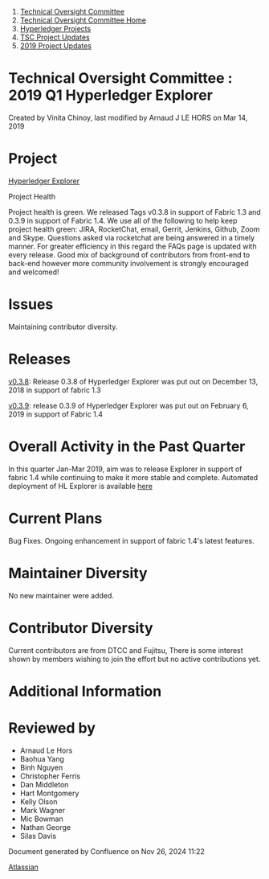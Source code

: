 1. [Technical Oversight Committee](index.html)
2. [Technical Oversight Committee Home](Technical-Oversight-Committee-Home_21430274.html)
3. [Hyperledger Projects](Hyperledger-Projects_21447704.html)
4. [TSC Project Updates](TSC-Project-Updates_21430854.html)
5. [2019 Project Updates](2019-Project-Updates_21447735.html)

# Technical Oversight Committee : 2019 Q1 Hyperledger Explorer

Created by Vinita Chinoy, last modified by Arnaud J LE HORS on Mar 14, 2019

# Project

[Hyperledger Explorer](https://github.com/hyperledger/blockchain-explorer)

Project Health

Project health is green. We released Tags v0.3.8 in support of Fabric 1.3 and 0.3.9 in support of Fabric 1.4. We use all of the following to help keep project health green: JIRA, RocketChat, email, Gerrit, Jenkins, Github, Zoom and Skype. Questions asked via rocketchat are being answered in a timely manner. For greater efficiency in this regard the FAQs page is updated with every release. Good mix of background of contributors from front-end to back-end however more community involvement is strongly encouraged and welcomed!

# Issues

Maintaining contributor diversity.

# Releases

[v0.3.8](https://github.com/hyperledger/blockchain-explorer/blob/master/release_notes/v0.3.8.md): Release 0.3.8 of Hyperledger Explorer was put out on December 13, 2018 in support of fabric 1.3

[v0.3.9](https://github.com/hyperledger/blockchain-explorer/blob/master/release_notes/v0.3.9.md): release 0.3.9 of Hyperledger Explorer was put out on February 6, 2019 in support of Fabric 1.4

# Overall Activity in the Past Quarter

In this quarter Jan-Mar 2019, aim was to release Explorer in support of fabric 1.4 while continuing to make it more stable and complete. Automated deployment of HL Explorer is available [here](https://github.com/hyperledger/blockchain-explorer#Run-Hyperledger-Explorer-using-Docker)

# Current Plans

Bug Fixes. Ongoing enhancement in support of fabric 1.4's latest features.

# Maintainer Diversity

No new maintainer were added.

# Contributor Diversity

Current contributors are from DTCC and Fujitsu, There is some interest shown by members wishing to join the effort but no active contributions yet.

# Additional Information

# Reviewed by

- Arnaud Le Hors
- Baohua Yang
- Binh Nguyen
- Christopher Ferris
- Dan Middleton
- Hart Montgomery
- Kelly Olson
- Mark Wagner
- Mic Bowman
- Nathan George
- Silas Davis

Document generated by Confluence on Nov 26, 2024 11:22

[Atlassian](http://www.atlassian.com/)
